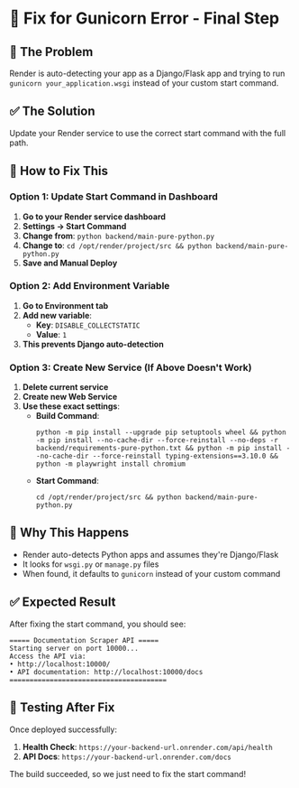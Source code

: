 # 🎯 Fix for Gunicorn Error - Final Step

## 🚨 **The Problem**
Render is auto-detecting your app as a Django/Flask app and trying to run `gunicorn your_application.wsgi` instead of your custom start command.

## ✅ **The Solution**
Update your Render service to use the correct start command with the full path.

## 🔧 **How to Fix This**

### Option 1: Update Start Command in Dashboard
1. **Go to your Render service dashboard**
2. **Settings → Start Command**
3. **Change from**: `python backend/main-pure-python.py`
4. **Change to**: `cd /opt/render/project/src && python backend/main-pure-python.py`
5. **Save and Manual Deploy**

### Option 2: Add Environment Variable
1. **Go to Environment tab**
2. **Add new variable**:
   - **Key**: `DISABLE_COLLECTSTATIC`
   - **Value**: `1`
3. **This prevents Django auto-detection**

### Option 3: Create New Service (If Above Doesn't Work)
1. **Delete current service**
2. **Create new Web Service**
3. **Use these exact settings**:
   - **Build Command**: 
     ```
     python -m pip install --upgrade pip setuptools wheel && python -m pip install --no-cache-dir --force-reinstall --no-deps -r backend/requirements-pure-python.txt && python -m pip install --no-cache-dir --force-reinstall typing-extensions==3.10.0 && python -m playwright install chromium
     ```
   - **Start Command**: 
     ```
     cd /opt/render/project/src && python backend/main-pure-python.py
     ```

## 🎯 **Why This Happens**
- Render auto-detects Python apps and assumes they're Django/Flask
- It looks for `wsgi.py` or `manage.py` files
- When found, it defaults to `gunicorn` instead of your custom command

## ✅ **Expected Result**
After fixing the start command, you should see:
```
===== Documentation Scraper API =====
Starting server on port 10000...
Access the API via:
• http://localhost:10000/
• API documentation: http://localhost:10000/docs
=======================================
```

## 🧪 **Testing After Fix**
Once deployed successfully:
1. **Health Check**: `https://your-backend-url.onrender.com/api/health`
2. **API Docs**: `https://your-backend-url.onrender.com/docs`

The build succeeded, so we just need to fix the start command!